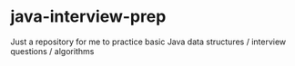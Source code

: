 # java-interview-prep
Just a repository for me to practice basic Java data structures / interview questions / algorithms

